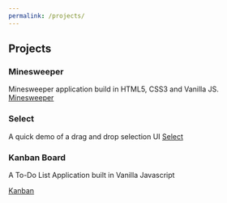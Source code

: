 ```yaml
---
permalink: /projects/
---
```


## Projects

### Minesweeper

Minesweeper application build in HTML5, CSS3 and Vanilla JS.
[Minesweeper](/minesweeper)

### Select

A quick demo of a drag and drop selection UI
[Select](/select)

### Kanban Board

A To-Do List Application built in Vanilla Javascript

[Kanban](/kanban)
